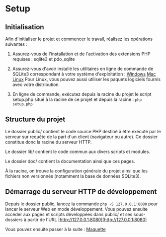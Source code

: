 # Setup

## Initialisation

Afin d'initialiser le projet et commencer le travail, réalisez les opérations
suivantes :

1. Assurez-vous de l'installation et de l'activation des extensions PHP requises :
sqlite3 et pdo_sqlite

2. Assurez-vous d'avoir installé les utilitaires en ligne de commande de SQLite3
correspondant à votre système d'exploitation :
[Windows](https://www.sqlite.org/2022/sqlite-tools-win32-x86-3400100.zip)
[Mac](https://www.sqlite.org/2022/sqlite-tools-osx-x86-3400100.zip)
[Linux](https://www.sqlite.org/2022/sqlite-tools-linux-x86-3400100.zip)
Pour Linux, vous pouvez aussi utiliser les paquets logiciels fournis avec votre
distribution.

3. En ligne de commande, exécutez depuis la racine du projet le script setup.php
situé à la racine de ce projet et depuis la racine  : ```php setup.php```

## Structure du projet

Le dossier public/ contient le code source PHP destiné à être exécuté par le
serveur sur requête de la part d'un client (navigateur ou autre). Ce dossier
constitue donc la racine du serveur HTTP.

Le dossier lib/ contient le code commun aux divers scripts et modules.

Le dossier doc/ contient la documentation ainsi que ces pages.

À la racine, on trouve la configuration générale du projet ainsi que les fichiers
non versionnés (notamment la base de données SQLite3).

## Démarrage du serveur HTTP de développement

Depuis le dossier public, lancez la commande ```php -S 127.0.0.1:8080``` pour
lancer le serveur Web en mode développement. Vous pouvez ensuite accéder aux
pages et scripts développées dans public/ et ses sous-dossiers à partir de l'URL
[http://127.0.0.1:8080](http://127.0.0.1:8080)

Vous pouvez ensuite passer à la suite : [Maquette](./1-HTML.md)
